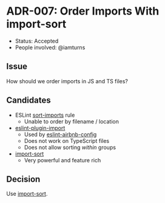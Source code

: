 # ADR-007: Order Imports With import-sort

- Status: Accepted
- People involved: @iamturns

## Issue

How should we order imports in JS and TS files?

## Candidates

- ESLint [sort-imports](https://eslint.org/docs/rules/sort-imports) rule
  - Unable to order by filename / location
- [eslint-plugin-import](https://github.com/benmosher/eslint-plugin-import/blob/master/docs/rules/order.md)
  - Used by [eslint-airbnb-config](https://www.npmjs.com/package/eslint-config-airbnb)
  - Does not work on TypeScript files
  - Does not allow sorting _within_ groups
- [import-sort](https://github.com/renke/import-sort)
  - Very powerful and feature rich

## Decision

Use [import-sort](https://github.com/renke/import-sort).
